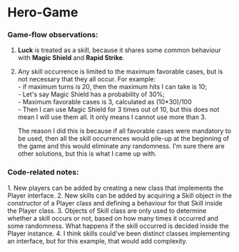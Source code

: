# Hero-Game

<h3>Game-flow observations:</h3>

1. **Luck** is treated as a skill, because it shares some common behaviour with **Magic Shield** and **Rapid Strike**.
2. Any skill occurrence is limited to the maximum favorable cases, but is not necessary that they all occur. For example:
    <br>- if maximum turns is 20, then the maximum hits I can take is 10;
    <br>- Let's say Magic Shield has a probability of 30%;
    <br>- Maximum favorable cases is 3, calculated as (10*30)/100
    <br>- Then I can use Magic Shield for 3 times out of 10, but this does not mean I will use them all. It only means I cannot use more than 3.
    
    The reason I did this is because if all favorable cases were mandatory to be used, then all the skill occurrences would pile-up at the beginning of the game and this would eliminate any randomness. I'm sure there are other solutions, but this is what I came up with.
   
<h3>Code-related notes: </h3>
1. New players can be added by creating a new class that implements the Player interface.
2. New skills can be added by acquiring a Skill object in the constructor of a Player class and defining a behaviour for that Skill inside the Player class.
3. Objects of Skill class are only used to determine whether a skill occurs or not, based on how many times it occurred and some randomness. What happens if the skill occurred is decided inside the Player instance. 
4. I think skills could've been distinct classes implementing an interface, but for this example, that would add complexity.

